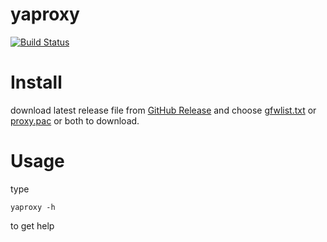 yaproxy
=======
[![Build Status](https://travis-ci.org/denghongcai/yaproxy.svg?branch=master)](https://travis-ci.org/denghongcai/yaproxy)

# Install
download latest release file from [GitHub Release](https://github.com/denghongcai/yaproxy/releases) and choose [gfwlist.txt](https://raw.githubusercontent.com/denghongcai/yaproxy/master/gfwlist.txt) or [proxy.pac](https://raw.githubusercontent.com/denghongcai/yaproxy/master/proxy.pac) or both to download.

# Usage
type

```
yaproxy -h
```

to get help
